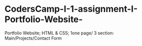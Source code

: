 # CodersCamp-I-1-assignment-I-Portfolio-Website-
Portfolio Website; 
HTML & CSS;
1one page/ 3 section: 
Main/Projects/Contact Form
